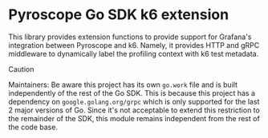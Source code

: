 # Pyroscope Go SDK k6 extension

This library provides extension functions to provide support for Grafana's
integration between Pyroscope and k6. Namely, it provides HTTP and gRPC
middleware to dynamically label the profiling context with k6 test metadata.

> [!CAUTION]
> Maintainers: Be aware this project has its own `go.work` file and is built
> independently of the rest of the Go SDK. This is because this project has a
> dependency on `google.golang.org/grpc` which is only supported for the last
> 2 major versions of Go. Since it's not acceptable to extend this restriction
> to the remainder of the SDK, this module remains independent from the rest of
> the code base.
